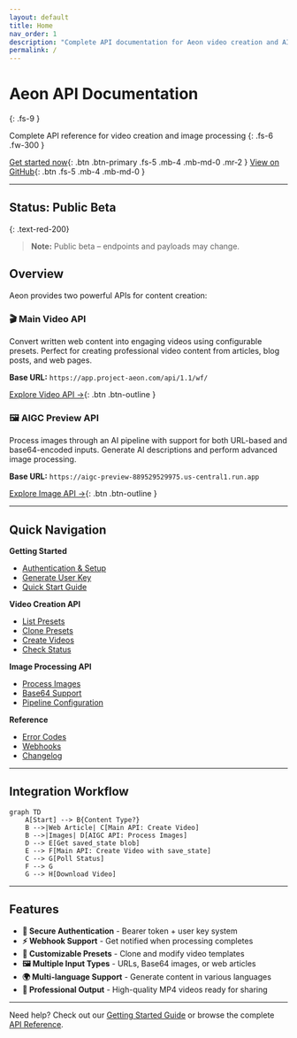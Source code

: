 ```yaml
---
layout: default
title: Home
nav_order: 1
description: "Complete API documentation for Aeon video creation and AIGC image processing"
permalink: /
---
```


# Aeon API Documentation
{: .fs-9 }

Complete API reference for video creation and image processing
{: .fs-6 .fw-300 }

[Get started now](/getting-started/){: .btn .btn-primary .fs-5 .mb-4 .mb-md-0 .mr-2 } [View on GitHub](https://github.com/your-repo){: .btn .fs-5 .mb-4 .mb-md-0 }

---

## Status: Public Beta
{: .text-red-200}

> **Note:** Public beta – endpoints and payloads may change.

## Overview

Aeon provides two powerful APIs for content creation:

### 🎬 Main Video API
Convert written web content into engaging videos using configurable presets. Perfect for creating professional video content from articles, blog posts, and web pages.

**Base URL:** `https://app.project-aeon.com/api/1.1/wf/`

[Explore Video API →](/main-api/){: .btn .btn-outline }

### 🖼️ AIGC Preview API  
Process images through an AI pipeline with support for both URL-based and base64-encoded inputs. Generate AI descriptions and perform advanced image processing.

**Base URL:** `https://aigc-preview-889529529975.us-central1.run.app`

[Explore Image API →](/aigc-api/){: .btn .btn-outline }

---

## Quick Navigation

<div class="code-example" markdown="1">

**Getting Started**
- [Authentication & Setup](/getting-started/#authentication--security)
- [Generate User Key](/getting-started/#generate-a-user-key)
- [Quick Start Guide](/getting-started/#quick-start)

**Video Creation API**
- [List Presets](/main-api/#list-presets)
- [Clone Presets](/main-api/#clone-a-preset)
- [Create Videos](/main-api/#create-a-video-from-a-preset)
- [Check Status](/main-api/#poll-video-status)

**Image Processing API**
- [Process Images](/aigc-api/#process-images-main-endpoint)
- [Base64 Support](/aigc-api/#input-methods)
- [Pipeline Configuration](/aigc-api/#pipeline-configuration-options)

**Reference**
- [Error Codes](/errors/)
- [Webhooks](/errors/#webhooks)
- [Changelog](/changelog/)

</div>

---

## Integration Workflow

```mermaid
graph TD
    A[Start] --> B{Content Type?}
    B -->|Web Article| C[Main API: Create Video]
    B -->|Images| D[AIGC API: Process Images]
    D --> E[Get saved_state blob]
    E --> F[Main API: Create Video with save_state]
    C --> G[Poll Status]
    F --> G
    G --> H[Download Video]
```

---

## Features

- **🔐 Secure Authentication** - Bearer token + user key system
- **⚡ Webhook Support** - Get notified when processing completes
- **🎨 Customizable Presets** - Clone and modify video templates
- **🖼️ Multiple Input Types** - URLs, Base64 images, or web articles
- **🌍 Multi-language Support** - Generate content in various languages
- **📱 Professional Output** - High-quality MP4 videos ready for sharing

---

Need help? Check out our [Getting Started Guide](/getting-started/) or browse the complete [API Reference](/main-api/).
